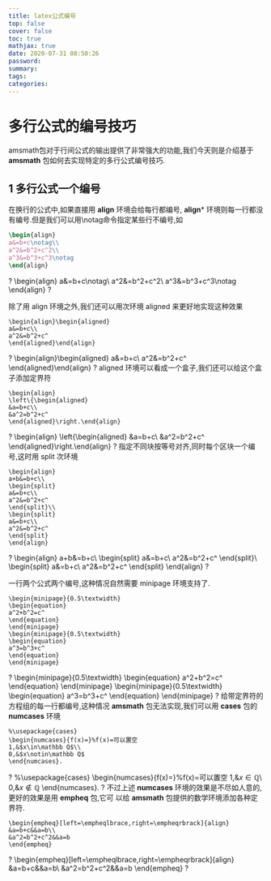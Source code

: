 ```yaml
---
title: latex公式编号
top: false
cover: false
toc: true
mathjax: true
date: 2020-07-31 08:50:26
password:
summary:
tags:
categories:
---
```


# 多行公式的编号技巧

amsmath包对于行间公式的输出提供了非常强大的功能,我们今天则是介绍基于
**amsmath** 包如何去实现特定的多行公式编号技巧.

## 1 多行公式一个编号

在换行的公式中,如果直接用 **align** 环境会给每行都编号, **align*** 环境则每一行都没
有编号.但是我们可以用\notag命令指定某些行不编号,如
```latex
\begin{align}
a&=b+c\notag\\
a^2&=b^2+c^2\\
a^3&=b^3+c^3\notag
\end{align}
```
?
\begin{align}
a&=b+c\notag\\
a^2&=b^2+c^2\\
a^3&=b^3+c^3\notag
\end{align}
?

除了用 align 环境之外,我们还可以用次环境 aligned 来更好地实现这种效果
```
\begin{align}\begin{aligned}
a&=b+c\\
a^2&=b^2+c^
\end{aligned}\end{align}
```
?
\begin{align}\begin{aligned}
a&=b+c\\
a^2&=b^2+c^
\end{aligned}\end{align}
?
aligned 环境可以看成一个盒子,我们还可以给这个盒子添加定界符
```
\begin{align}
\left\{\begin{aligned}
&a=b+c\\
&a^2=b^2+c^
\end{aligned}\right.\end{align}
```
?
\begin{align}
\left\{\begin{aligned}
&a=b+c\\
&a^2=b^2+c^
\end{aligned}\right.\end{align}
?
指定不同块按等号对齐,同时每个区块一个编号,这时用 split 次环境
```
\begin{align}
a+b&=b+c\\
\begin{split}
a&=b+c\\
a^2&=b^2+c^
\end{split}\\
\begin{split}
a&=b+c\\
a^2&=b^2+c^
\end{split}
\end{align}
```
?
\begin{align}
a+b&=b+c\\
\begin{split}
a&=b+c\\
a^2&=b^2+c^
\end{split}\\
\begin{split}
a&=b+c\\
a^2&=b^2+c^
\end{split}
\end{align}
?

一行两个公式两个编号,这种情况自然需要 minipage 环境支持了.
```
\begin{minipage}{0.5\textwidth}
\begin{equation}
a^2+b^2=c^
\end{equation}
\end{minipage}
\begin{minipage}{0.5\textwidth}
\begin{equation}
a^3=b^3+c^
\end{equation}
\end{minipage}
```
?
\begin{minipage}{0.5\textwidth}
\begin{equation}
a^2+b^2=c^
\end{equation}
\end{minipage}
\begin{minipage}{0.5\textwidth}
\begin{equation}
a^3=b^3+c^
\end{equation}
\end{minipage}
?
给带定界符的方程组的每一行都编号,这种情况 **amsmath** 包无法实现,我们可以用
**cases** 包的 **numcases** 环境
```
%\usepackage{cases}
\begin{numcases}{f(x)=}%f(x)=可以置空
1,&$x\in\mathbb Q$\\
0,&$x\notin\mathbb Q$
\end{numcases}.
```
?
%\usepackage{cases}
\begin{numcases}{f(x)=}%f(x)=可以置空
1,&$x\in\mathbb Q$\\
0,&$x\notin\mathbb Q$
\end{numcases}.
?
不过上述 **numcases** 环境的效果是不尽如人意的,更好的效果是用 **empheq** 包,它可
以给 **amsmath** 包提供的数学环境添加各种定界符.

```
\begin{empheq}[left=\empheqlbrace,right=\empheqrbrack]{align}
&a=b+c&&a=b\\
&a^2=b^2+c^2&&a=b
\end{empheq}
```
?
\begin{empheq}[left=\empheqlbrace,right=\empheqrbrack]{align}
&a=b+c&&a=b\\
&a^2=b^2+c^2&&a=b
\end{empheq}
?
